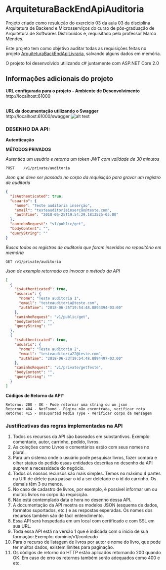 # ArquiteturaBackEndApiAuditoria
Projeto criado como resulução do exercício 03 da aula 03 da disciplina Arquitetura de Backend e Microsserviços do curso de pós-graduação de Arquitetura de Softwares Distribuídos e, requisitado pelo professor Marco Mendes.

Este projeto tem como objetivo auditar todas as requisições feitas no projeto [ArquiteturaBackEndApiLivraria](https://github.com/otavioreis/ArquiteturaBackEndApiLivraria), salvando alguns dados em memória.

O projeto foi desenvolvido utilizando c# juntamente com ASP.NET Core 2.0

## Informações adicionais do projeto

**URL configurada para o projeto - Ambiente de Desenvolvimento**<br />
http://localhost:61000</br></br>

**URL da documentação utilizando o Swagger**<br />
http://localhost:61000/swagger
![alt text](https://i.snag.gy/yStUYX.jpg)


### DESENHO DA API:


**Autenticação**

**MÉTODOS PRIVADOS**

*Autentica um usuário e retorna um token JWT com validade de 30 minutos*
```
POST	/v1/private/auditoria
```

*Json que deve ser passado no corpo da requisição para gravar um registro de auditoria*
```json
{
  "isAuthenticated": true,
  "usuario": {
    "nome": "Teste auditoria inserção",
    "email": "testeauditoriainserção@teste.com",
    "authTime": "2018-06-25T19:54:29.1813525-03:00"
  },
  "caminhoRequest": "v1/public/get",
  "bodyContent": "",
  "queryString": ""
}
```

*Busca todos os registros de auditoria que foram inseridos no repositório em memória*
```
GET	/v1/private/auditoria
```

*Json de exemplo retornado ao invocar o método da API*
```json
[
  {
    "isAuthenticated": true,
    "usuario": {
      "nome": "Teste auditoria 1",
      "email": "testeauditoria@teste.com",
      "authTime": "2018-06-25T19:54:48.8894394-03:00"
    },
    "caminhoRequest": "v1/public/get",
    "bodyContent": "",
    "queryString": ""
  },
  {
    "isAuthenticated": true,
    "usuario": {
      "nome": "Teste auditoria 2",
      "email": "testeauditoria22@teste.com",
      "authTime": "2018-06-23T19:54:48.8894497-03:00"
    },
    "caminhoRequest": "v1/private/getTeste",
    "bodyContent": "",
    "queryString": ""
  }
]
```


**Códigos de Retorno da API***
```
Retorno: 200 - OK - Pode retornar uma string ou um json
Retorno: 404 - NotFound - Página não encontrada, verificar rota
Retorno: 415 - Unsuported Media Type - Verificar corpo da mensagem
```

### Justificativas das regras implementadas na API
1) Todos os recursos da API são baseados em substantivos. Exemplo: comentario, autor, carrinho, pedido, livros.
2) As coleções como Livros e comentários estão com seus nomes no plural.
3) Para um sistema onde o usuário pode pesquisar livros, fazer compra e olhar status do pedido essas entidades descritas no desenho da API suprem a necessidade do negócio.
4) Todos os nossos recursos são mais simples. Temos no máximo 4 partes na URI de delete para passar o id a ser deletado e o id do carrinho. Os demais têm 3 ou menos.
5) No caso de cadastro de livros, por exemplo, é possível informar um ou muitos livros no corpo da requisição.
6) Não está contemplado data e hora no desenho dessa API.
7) A documentação da API mostra os modelos JSON (esquema de dados, formatos suportados, etc.) e as respostas esperadas. Os nomes dos recursos também são de fácil entendimento.
8) Essa API será hospedada em um local com certificado e com SSL em sua URL.
9) Toda essa API está na versão 1 que é indicada com o início de sua formação: Exemplo: dominio/v1/conteudo
10) Para o recurso de listagem de livros por autor e nome do livro, que pode ter muitos dados, existem limites para paginação.
11) Os códigos de retorno do HTTP estão aplicados retornando 200 quando OK. Em caso de erro os retornos também serão adequados como 400 e etc.
